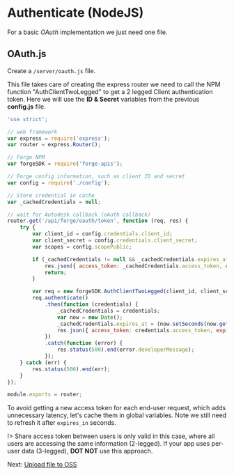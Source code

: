 # Authenticate (NodeJS)

For a basic *OAuth* implementation we just need one file.

## OAuth.js

Create a `/server/oauth.js` file.

This file takes care of creating the express router we need to call the NPM function "AuthClientTwoLegged" to get a 2 legged Client authentication token. Here we will use the **ID & Secret** variables from the previous **config.js** file.

```javascript
'use strict';

// web framework
var express = require('express');
var router = express.Router();

// Forge NPM
var forgeSDK = require('forge-apis');

// Forge config information, such as client ID and secret
var config = require('./config');

// Store credential in cache
var _cachedCredentials = null;

// wait for Autodesk callback (oAuth callback)
router.get('/api/forge/oauth/token', function (req, res) {
    try {
        var client_id = config.credentials.client_id;
        var client_secret = config.credentials.client_secret;
        var scopes = config.scopePublic;

        if (_cachedCredentials != null && _cachedCredentials.expires_at > (new Date()).getTime()) {
            res.json({ access_token: _cachedCredentials.access_token, expires_in: _cachedCredentials.expires_in });
            return;
        }

        var req = new forgeSDK.AuthClientTwoLegged(client_id, client_secret, scopes);
        req.authenticate()
            .then(function (credentials) {
                _cachedCredentials = credentials;
                var now = new Date();
                _cachedCredentials.expires_at = (now.setSeconds(now.getSeconds() + credentials.expires_in));
                res.json({ access_token: credentials.access_token, expires_in: credentials.expires_in });
            })
            .catch(function (error) {
                res.status(500).end(error.developerMessage);
            });
    } catch (err) {
        res.status(500).end(err);
    }
});

module.exports = router;
```

To avoid getting a new access token for each end-user request, which adds unnecessary latency, let's cache them in global variables. Note we still need to refresh it after `expires_in` seconds.

!> Share access token between users is only valid in this case, where all users are accessing the same information (2-legged). If your app uses per-user data (3-legged), **DOT NOT** use this approach.

Next: [Upload file to OSS](/datamanagement/oss/)